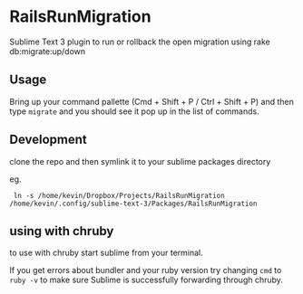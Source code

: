 RailsRunMigration
=================


Sublime Text 3 plugin to run or rollback the open migration using rake db:migrate:up/down


Usage
-----

Bring up your command pallette (Cmd + Shift + P / Ctrl + Shift + P) and then type `migrate` and you should see it pop up in the list of commands.


Development
-----------

clone the repo and then symlink it to your sublime packages directory

eg.

```
 ln -s /home/kevin/Dropbox/Projects/RailsRunMigration /home/kevin/.config/sublime-text-3/Packages/RailsRunMigration
```


using with chruby
-----------------

to use with chruby start sublime from your terminal.

If you get errors about bundler and your ruby version try changing `cmd` to `ruby -v` to make sure Sublime is successfully forwarding through chruby.
